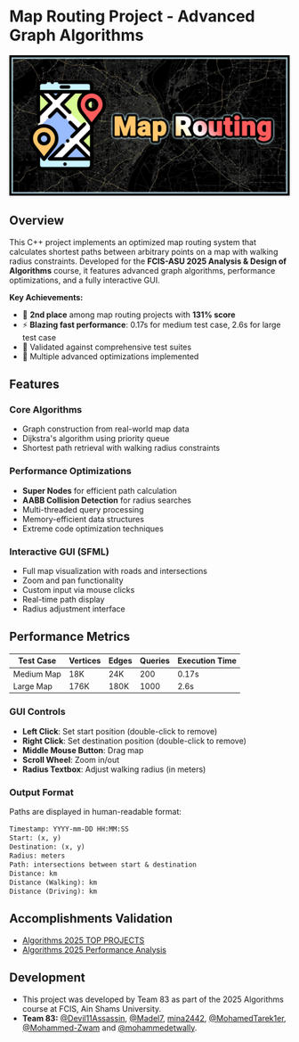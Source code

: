 # Map Routing Project - Advanced Graph Algorithms

![Map Routing](project_cover.jpg) <!-- Replace with actual screenshot -->

## Overview
This C++ project implements an optimized map routing system that calculates shortest paths between arbitrary points on a map with walking radius constraints. Developed for the **FCIS-ASU 2025 Analysis & Design of Algorithms** course, it features advanced graph algorithms, performance optimizations, and a fully interactive GUI.

**Key Achievements:**
- 🥇 **2nd place** among map routing projects with **131% score**
- ⚡ **Blazing fast performance**: 0.17s for medium test case, 2.6s for large test case
- 🧪 Validated against comprehensive test suites
- 🚀 Multiple advanced optimizations implemented

## Features

### Core Algorithms
- Graph construction from real-world map data
- Dijkstra's algorithm using priority queue
- Shortest path retrieval with walking radius constraints

### Performance Optimizations
- **Super Nodes** for efficient path calculation
- **AABB Collision Detection** for radius searches
- Multi-threaded query processing
- Memory-efficient data structures
- Extreme code optimization techniques

### Interactive GUI (SFML)
- Full map visualization with roads and intersections
- Zoom and pan functionality
- Custom input via mouse clicks
- Real-time path display
- Radius adjustment interface

## Performance Metrics

| Test Case        | Vertices | Edges | Queries | Execution Time |
|------------------|----------|-------|---------|----------------|
| Medium Map       | 18K      | 24K   | 200     | 0.17s          |
| Large Map        | 176K     | 180K  | 1000    | 2.6s           |

### GUI Controls
- **Left Click**: Set start position (double-click to remove)
- **Right Click**: Set destination position (double-click to remove)
- **Middle Mouse Button**: Drag map
- **Scroll Wheel**: Zoom in/out
- **Radius Textbox**: Adjust walking radius (in meters)

### Output Format
Paths are displayed in human-readable format:
```
Timestamp: YYYY-mm-DD HH:MM:SS
Start: (x, y)
Destination: (x, y)
Radius: meters
Path: intersections between start & destination
Distance: km
Distance (Walking): km
Distance (Driving): km
```

## Accomplishments Validation
- [Algorithms 2025 TOP PROJECTS](ALG_25_Term2_TOP_PROJECTS.pdf)
- [Algorithms 2025 Performance Analysis](ALG_25_Project_Evaluation_Students_Version_Map_Routing.pdf)

## Development
- This project was developed by Team 83 as part of the 2025 Algorithms course at FCIS, Ain Shams University.
- **Team 83:** [@Devil11Assassin](https://github.com/Devil11Assassin), [@Madel7](https://github.com/Madel7), [mina2442](https://github.com/mina2442), [@MohamedTarek1er](https://github.com/MohamedTarek1er), [@Mohammed-Zwam](https://github.com/Mohammed-Zwam) and [@mohammedetwally](https://github.com/mohammedetwally).
